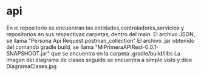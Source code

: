 # api
En el repositorio se encuentran las entidades,controladores,servicios y repositorios en sus respectivas carpetas, dentro del main. 
El archivo JSON, se llama "Persona Api Request.postman_collection"
El archivo .jar obtenido del comando gradle build, se llama "MiPrimeraAPIRest-0.0.1-SNAPSHOOT.jar" que se encuentra en la carpeta .gradle/build/libs
La imagen del diagrama de clases seguido se encuentra a simple vists y dice DiagramaClases.jpg
